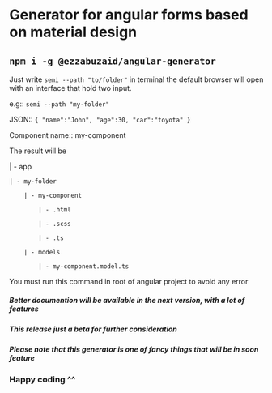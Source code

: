 
# Generator for angular forms based on material design

  

## `npm i -g @ezzabuzaid/angular-generator`

  

Just write `semi --path "to/folder"` in terminal the default browser will open with an interface that hold two input.

  

e.g:: `semi --path "my-folder"`

JSON:: `{ "name":"John", "age":30, "car":"toyota" }`

Component name:: my-component

  

The result will be

| - app

	| - my-folder

		| - my-component

			| - .html

			| - .scss

			| - .ts

		| - models

			| - my-component.model.ts

You must run this command in root of angular project to avoid any error

##### Better documention will be available in the next version, with a lot of features

##### This release just a beta for further consideration

  

##### Please note that this generator is one of fancy things that will be in soon feature

  

### Happy coding ^^